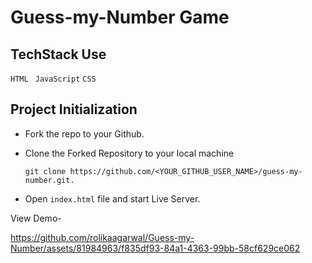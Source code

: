 # Guess-my-Number Game
## TechStack Use

`HTML `
`JavaScript`
`CSS`

## Project Initialization


- Fork the repo to your Github.

- Clone the Forked Repository to your local machine
	```
	git clone https://github.com/<YOUR_GITHUB_USER_NAME>/guess-my-number.git.
	```
  
- Open  `index.html` file and start Live Server.

View Demo- 


https://github.com/rolikaagarwal/Guess-my-Number/assets/81984963/f835df93-84a1-4363-99bb-58cf629ce062


